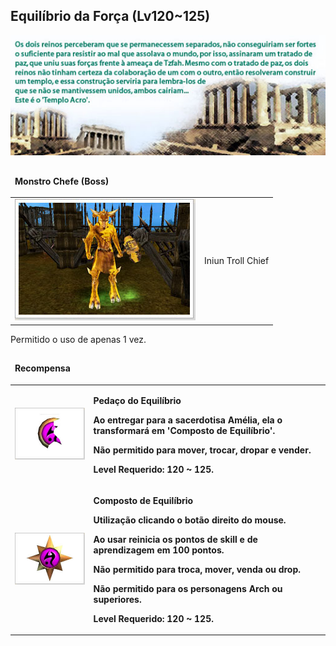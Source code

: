 ## Equilíbrio da Força (Lv120~125)

<html>
  <head>
    <meta charset="utf-8" />
    <meta name="viewport" content="width=device-width" />
  </head>
  <body>

<p align="center"><img src="./Quests-files/Equilibrio-da-Forca-files/wyd_img_equilibrio-da-forca-1.jpg"/></p>

<table border="0" cellpadding="0" cellspacing="0">
	<thead>
	<tr>
		<td colspan="2"><p><strong>Monstro Chefe (Boss)</strong></p></td>
	</tr>
	</thead>
	<tbody>		
	<tr>						
		<td><img src="./Quests-files/Equilibrio-da-Forca-files/wyd_img_equilibrio-da-forca-2.jpg"></td>
		<td><p class="negrito">Iniun Troll Chief</p></td>
	</tr>
	</tbody>
</table>

<table border="0" cellpadding="0" cellspacing="0">
	<thead>
	<tr>
		<td colspan="2"><p><strong>Recompensa</strong></p></td>
	</tr>
	</thead>
	<tbody>		
	<tr>						
		<td><img src="./Quests-files/Equilibrio-da-Forca-files/wyd_img_equilibrio-da-forca-3.jpg"></td>
		<td><p><strong>Pedaço do Equilíbrio</p>
			<p>Ao entregar para a sacerdotisa Amélia, ela o transformará em 'Composto de Equilíbrio'.</p>
			<p>Não permitido para mover, trocar, dropar e vender.</p>
			<p>Level Requerido: 120 ~ 125.</p></td>
	</tr>
	<tr>						
		<td><img src="./Quests-files/Equilibrio-da-Forca-files/wyd_img_equilibrio-da-forca-4.jpg"></td>
		<td><p><strong>Composto de Equilíbrio</p>
			<p>Utilização clicando o botão direito do mouse.</p>
			<p>Ao usar reinicia os pontos de skill e de aprendizagem em 100 pontos.</p>
			<p>Não permitido para troca, mover, venda ou drop.</p>
			<p>Não permitido para os personagens Arch ou superiores.</p>
			<p>Level Requerido: 120 ~ 125.</p></td>
			<p>Permitido o uso de apenas 1 vez.</p>
	</tr>
	</tbody>
</table>
  </body>
</html>
